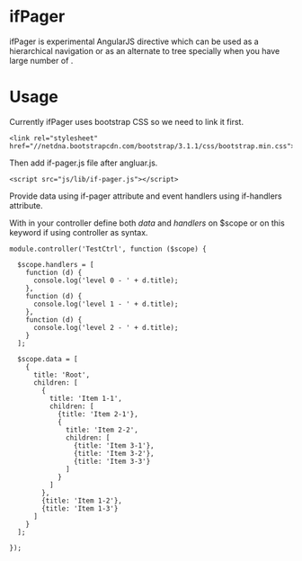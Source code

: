 ifPager
========

ifPager is experimental AngularJS directive which can be used as a hierarchical navigation or as an alternate to tree specially when you have large number of .

# Usage

Currently ifPager uses bootstrap CSS so we need to link it first.

    <link rel="stylesheet" href="//netdna.bootstrapcdn.com/bootstrap/3.1.1/css/bootstrap.min.css">

Then add if-pager.js file after angluar.js.

    <script src="js/lib/if-pager.js"></script>

Provide data using if-pager attribute and event handlers using if-handlers attribute.

   <section if-pager="data" if-handlers="handlers"></section>

With in your controller define both *data* and *handlers* on $scope or on this keyword if using controller as syntax.

    module.controller('TestCtrl', function ($scope) {

      $scope.handlers = [
        function (d) {
          console.log('level 0 - ' + d.title);
        },
        function (d) {
          console.log('level 1 - ' + d.title);
        },
        function (d) {
          console.log('level 2 - ' + d.title);
        }
      ];

      $scope.data = [
        {
          title: 'Root',
          children: [
            {
              title: 'Item 1-1',
              children: [
                {title: 'Item 2-1'},
                {
                  title: 'Item 2-2',
                  children: [
                    {title: 'Item 3-1'},
                    {title: 'Item 3-2'},
                    {title: 'Item 3-3'}
                  ]
                }
              ]
            },
            {title: 'Item 1-2'},
            {title: 'Item 1-3'}
          ]
        }
      ];

    });

